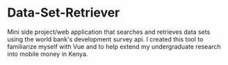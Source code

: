 # Data-Set-Retriever
Mini side project/web application that searches and retrieves data sets using the world bank's development survey api. I created this tool to familiarize myself with Vue and to help extend my undergraduate research into mobile money in Kenya.
